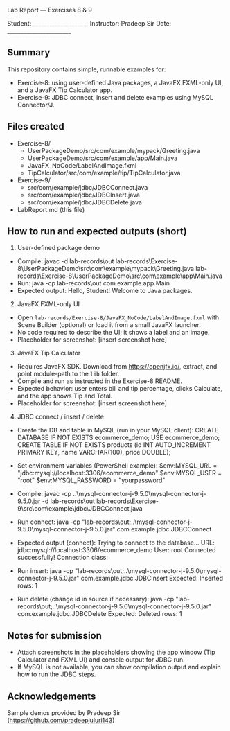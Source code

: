 Lab Report — Exercises 8 & 9

Student: ____________________
Instructor: Pradeep Sir
Date: _______________________

Summary
-------
This repository contains simple, runnable examples for:
- Exercise-8: using user-defined Java packages, a JavaFX FXML-only UI, and a JavaFX Tip Calculator app.
- Exercise-9: JDBC connect, insert and delete examples using MySQL Connector/J.

Files created
-------------
- Exercise-8/
  - UserPackageDemo/src/com/example/mypack/Greeting.java
  - UserPackageDemo/src/com/example/app/Main.java
  - JavaFX_NoCode/LabelAndImage.fxml
  - TipCalculator/src/com/example/tip/TipCalculator.java
- Exercise-9/
  - src/com/example/jdbc/JDBCConnect.java
  - src/com/example/jdbc/JDBCInsert.java
  - src/com/example/jdbc/JDBCDelete.java
- LabReport.md (this file)

How to run and expected outputs (short)
-------------------------------------
1) User-defined package demo
- Compile:
  javac -d lab-records\\out lab-records\\Exercise-8\\UserPackageDemo\\src\\com\\example\\mypack\\Greeting.java lab-records\\Exercise-8\\UserPackageDemo\\src\\com\\example\\app\\Main.java
- Run:
  java -cp lab-records\\out com.example.app.Main
- Expected output:
  Hello, Student! Welcome to Java packages.

2) JavaFX FXML-only UI
- Open `lab-records/Exercise-8/JavaFX_NoCode/LabelAndImage.fxml` with Scene Builder (optional) or load it from a small JavaFX launcher.
- No code required to describe the UI; it shows a label and an image.
- Placeholder for screenshot: [insert screenshot here]

3) JavaFX Tip Calculator
- Requires JavaFX SDK. Download from https://openjfx.io/, extract, and point module-path to the `lib` folder.
- Compile and run as instructed in the Exercise-8 README.
- Expected behavior: user enters bill and tip percentage, clicks Calculate, and the app shows Tip and Total.
- Placeholder for screenshot: [insert screenshot here]

4) JDBC connect / insert / delete
- Create the DB and table in MySQL (run in your MySQL client):
  CREATE DATABASE IF NOT EXISTS ecommerce_demo;
  USE ecommerce_demo;
  CREATE TABLE IF NOT EXISTS products (id INT AUTO_INCREMENT PRIMARY KEY, name VARCHAR(100), price DOUBLE);
- Set environment variables (PowerShell example):
  $env:MYSQL_URL = "jdbc:mysql://localhost:3306/ecommerce_demo"
  $env:MYSQL_USER = "root"
  $env:MYSQL_PASSWORD = "yourpassword"
- Compile:
  javac -cp ..\\mysql-connector-j-9.5.0\\mysql-connector-j-9.5.0.jar -d lab-records\\out lab-records\\Exercise-9\\src\\com\\example\\jdbc\\JDBCConnect.java
- Run connect:
  java -cp "lab-records\\out;..\\mysql-connector-j-9.5.0\\mysql-connector-j-9.5.0.jar" com.example.jdbc.JDBCConnect
- Expected output (connect):
  Trying to connect to the database...
  URL: jdbc:mysql://localhost:3306/ecommerce_demo
  User: root
  Connected successfully! Connection class: <driver-class>

- Run insert:
  java -cp "lab-records\\out;..\\mysql-connector-j-9.5.0\\mysql-connector-j-9.5.0.jar" com.example.jdbc.JDBCInsert
  Expected: Inserted rows: 1

- Run delete (change id in source if necessary):
  java -cp "lab-records\\out;..\\mysql-connector-j-9.5.0\\mysql-connector-j-9.5.0.jar" com.example.jdbc.JDBCDelete
  Expected: Deleted rows: 1

Notes for submission
--------------------
- Attach screenshots in the placeholders showing the app window (Tip Calculator and FXML UI) and console output for JDBC run.
- If MySQL is not available, you can show compilation output and explain how to run the JDBC steps.

Acknowledgements
----------------
Sample demos provided by Pradeep Sir (https://github.com/pradeepjuluri143)


